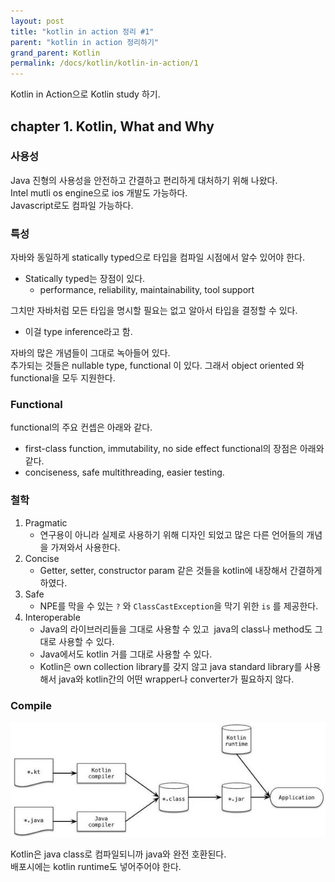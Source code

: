 ```yaml
---
layout: post
title: "kotlin in action 정리 #1"
parent: "kotlin in action 정리하기"
grand_parent: Kotlin
permalink: /docs/kotlin/kotlin-in-action/1
---
```


Kotlin in Action으로 Kotlin study 하기.  

## chapter 1. Kotlin, What and Why


### 사용성
Java 진형의 사용성을 안전하고 간결하고 편리하게 대처하기 위해 나왔다.  
Intel mutli os engine으로 ios 개발도 가능하다.  
Javascript로도 컴파일 가능하다.  

### 특성
자바와 동일하게 statically typed으로 타입을 컴파일 시점에서 알수 있어야 한다.  
- Statically typed는 장점이 있다.
    - performance, reliability, maintainability, tool support  

그치만 자바처럼 모든 타입을 명시할 필요는 없고 알아서 타입을 결정할 수 있다.  
- 이걸 type inference라고 함.  

자바의 많은 개념들이 그대로 녹아들어 있다.  
추가되는 것들은 nullable type, functional 이 있다.
그래서 object oriented 와 functional을 모두 지원한다.  

### Functional

functional의 주요 컨셉은 아래와 같다.
- first-class function, immutability, no side effect
functional의 장점은 아래와 같다.
- conciseness, safe multithreading, easier testing. 

### 철학

1. Pragmatic
   - 연구용이 아니라 실제로 사용하기 위해 디자인 되었고 많은 다른 언어들의 개념을 가져와서 사용한다.
2. Concise
   - Getter, setter, constructor param 같은 것들을 kotlin에 내장해서 간결하게 하였다.
3. Safe
   - NPE를 막을 수 있는 `?` 와 `ClassCastException`을 막기 위한 `is` 를 제공한다.
4. Interoperable
   - Java의 라이브러리들을 그대로 사용할 수 있고  java의 class나 method도 그대로 사용할 수 있다.
   - Java에서도 kotlin 거를 그대로 사용할 수 있다.
   - Kotlin은 own collection library를 갖지 않고 java standard library를 사용해서 java와 kotlin간의 어떤 wrapper나 converter가 필요하지 않다. 

### Compile

![kotlin-compile](/images/post/kotlin_in_action/1_1.jpg)

Kotlin은 java class로 컴파일되니까 java와 완전 호환된다.  
배포시에는 kotlin runtime도 넣어주어야 한다.